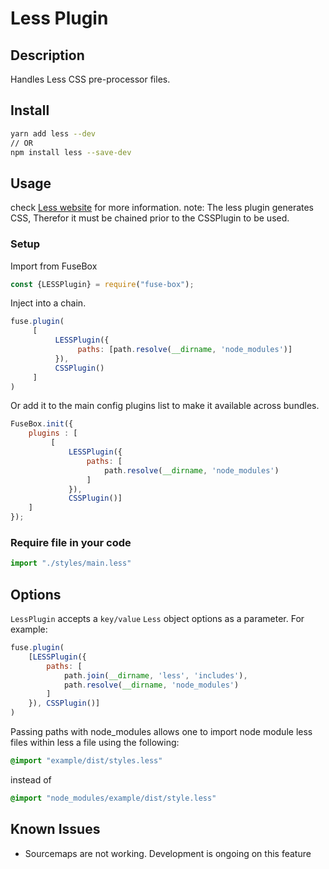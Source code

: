 # Less Plugin

## Description
Handles Less CSS pre-processor files.

## Install

```bash
yarn add less --dev
// OR
npm install less --save-dev
```

## Usage
check [Less website](http://lesscss.org/) for more information.
note: The less plugin generates CSS, Therefor it must be chained prior to the CSSPlugin to be used.

### Setup

Import from FuseBox

```js
const {LESSPlugin} = require("fuse-box");
```

Inject into a chain.

```js
fuse.plugin(
     [
          LESSPlugin({
               paths: [path.resolve(__dirname, 'node_modules')]
          }),
          CSSPlugin()
     ]
)
```

Or add it to the main config plugins list to make it available across bundles.

```js
FuseBox.init({
    plugins : [
         [
             LESSPlugin({
                 paths: [
                     path.resolve(__dirname, 'node_modules')
                 ]
             }),
             CSSPlugin()]
    ]
});
```

### Require file in your code
```js
import "./styles/main.less"
```

## Options

`LessPlugin` accepts a `key/value` `Less` object options as a parameter. For example:

```js
fuse.plugin(
    [LESSPlugin({
        paths: [
            path.join(__dirname, 'less', 'includes'),
            path.resolve(__dirname, 'node_modules')
        ]
    }), CSSPlugin()]
)
```

Passing paths with node_modules allows one to import node module less files within less a file using the following:
```css
@import "example/dist/styles.less"
```
instead of
```css
@import "node_modules/example/dist/style.less"
```
## Known Issues

* Sourcemaps are not working. Development is ongoing on this feature
